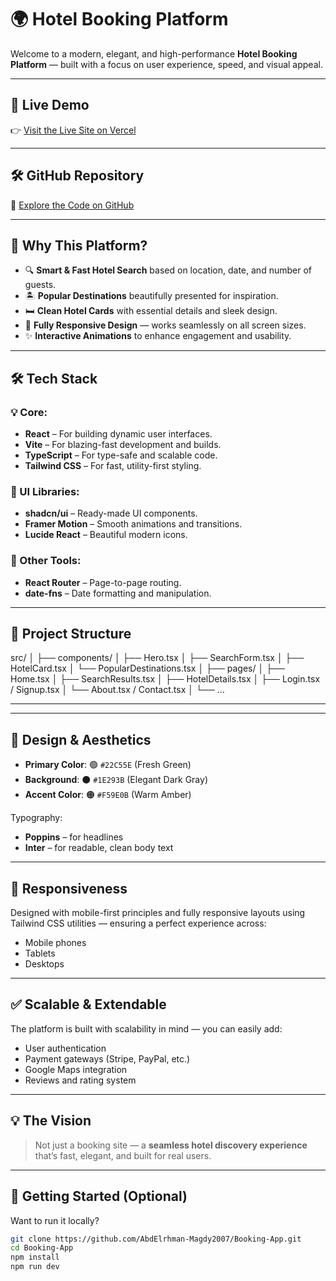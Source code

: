 # 🌍 Hotel Booking Platform

Welcome to a modern, elegant, and high-performance **Hotel Booking Platform** — built with a focus on user experience, speed, and visual appeal.

---

## 🔗 Live Demo

👉 [Visit the Live Site on Vercel](https://booking-app-oi8z.vercel.app/)

---

## 🛠️ GitHub Repository

📂 [Explore the Code on GitHub](https://github.com/AbdElrhman-Magdy2007/Booking-App)

---

## 🚀 Why This Platform?

- 🔍 **Smart & Fast Hotel Search** based on location, date, and number of guests.
- 🏝️ **Popular Destinations** beautifully presented for inspiration.
- 🛏️ **Clean Hotel Cards** with essential details and sleek design.
- 📱 **Fully Responsive Design** — works seamlessly on all screen sizes.
- ✨ **Interactive Animations** to enhance engagement and usability.

---

## 🛠️ Tech Stack

### 💡 Core:
- **React** – For building dynamic user interfaces.
- **Vite** – For blazing-fast development and builds.
- **TypeScript** – For type-safe and scalable code.
- **Tailwind CSS** – For fast, utility-first styling.

### 🎨 UI Libraries:
- **shadcn/ui** – Ready-made UI components.
- **Framer Motion** – Smooth animations and transitions.
- **Lucide React** – Beautiful modern icons.

### 🧭 Other Tools:
- **React Router** – Page-to-page routing.
- **date-fns** – Date formatting and manipulation.

---

## 📁 Project Structure



src/
│
├── components/
│ ├── Hero.tsx
│ ├── SearchForm.tsx
│ ├── HotelCard.tsx
│ └── PopularDestinations.tsx
│
├── pages/
│ ├── Home.tsx
│ ├── SearchResults.tsx
│ ├── HotelDetails.tsx
│ ├── Login.tsx / Signup.tsx
│ └── About.tsx / Contact.tsx
│
└── ...


---

---

## 🎨 Design & Aesthetics

- **Primary Color**: 🟢 `#22C55E` (Fresh Green)
- **Background**: ⚫ `#1E293B` (Elegant Dark Gray)
- **Accent Color**: 🟠 `#F59E0B` (Warm Amber)

Typography:
- **Poppins** – for headlines  
- **Inter** – for readable, clean body text

---

## 📱 Responsiveness

Designed with mobile-first principles and fully responsive layouts using Tailwind CSS utilities — ensuring a perfect experience across:
- Mobile phones
- Tablets
- Desktops

---

## ✅ Scalable & Extendable

The platform is built with scalability in mind — you can easily add:
- User authentication
- Payment gateways (Stripe, PayPal, etc.)
- Google Maps integration
- Reviews and rating system

---

## 💡 The Vision

> Not just a booking site — a **seamless hotel discovery experience** that’s fast, elegant, and built for real users.

---

## 🧪 Getting Started (Optional)

Want to run it locally?

```bash
git clone https://github.com/AbdElrhman-Magdy2007/Booking-App.git
cd Booking-App
npm install
npm run dev
